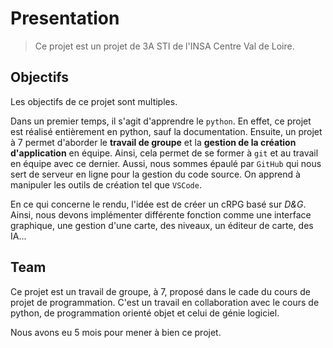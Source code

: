 # Presentation

> Ce projet est un projet de 3A STI de l'INSA Centre Val de Loire.

## Objectifs

Les objectifs de ce projet sont multiples.

Dans un premier temps, il s'agit d'apprendre le `python`. En effet, ce projet est réalisé entièrement en python, sauf la documentation. Ensuite, un projet à 7 permet d'aborder le **travail de groupe** et la **gestion de la création d'application** en équipe. Ainsi, cela permet de se former à `git` et au travail en équipe avec ce dernier. Aussi, nous sommes épaulé par `GitHub` qui nous sert de serveur en ligne pour la gestion du code source. On apprend à manipuler les outils de création tel que `VSCode`.

En ce qui concerne le rendu, l'idée est de créer un cRPG basé sur _D&G_. Ainsi, nous devons implémenter différente fonction comme une interface graphique, une gestion d'une carte, des niveaux, un éditeur de carte, des IA...

## Team

Ce projet est un travail de groupe, à 7, proposé dans le cade du cours de projet de programmation. C'est un travail en collaboration avec le cours de python, de programmation orienté objet et celui de génie logiciel.

Nous avons eu 5 mois pour mener à bien ce projet.
